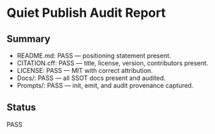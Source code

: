 # Quiet Publish Audit Report

## Summary
- README.md: PASS — positioning statement present.
- CITATION.cff: PASS — title, license, version, contributors present.
- LICENSE: PASS — MIT with correct attribution.
- Docs/: PASS — all SSOT docs present and audited.
- Prompts/: PASS — init, emit, and audit provenance captured.

## Status
PASS
